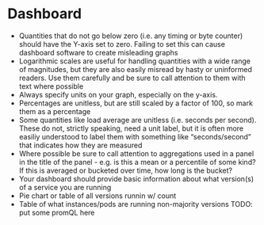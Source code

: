# Dashboard

- Quantities that do not go below zero (i.e. any timing or byte counter) should have the Y-axis set to zero. Failing to set this can cause dashboard software to create misleading graphs
- Logarithmic scales are useful for handling quantities with a wide range of magnitudes, but they are also easily misread by hasty or uninformed readers. Use them carefully and be sure to call attention to them with text where possible
- Always specify units on your graph, especially on the y-axis.
- Percentages are unitless, but are still scaled by a factor of 100, so mark them as a percentage
- Some quantities like load average are unitless (i.e. seconds per second). These do not, strictly speaking, need a unit label, but it is often more easiliy understood to label them with something like “seconds/second” that indicates how they are measured
- Where possible be sure to call attention to aggregations used in a panel in the title of the panel - e.g. is this a mean or a percentile of some kind? If this is averaged or bucketed over time, how long is the bucket?
- Your dashboard should provide basic information about what version(s) of a service you are running
- Pie chart or table of all versions runnin w/ count
- Table of what instances/pods are running non-majority versions TODO: put some promQL here
